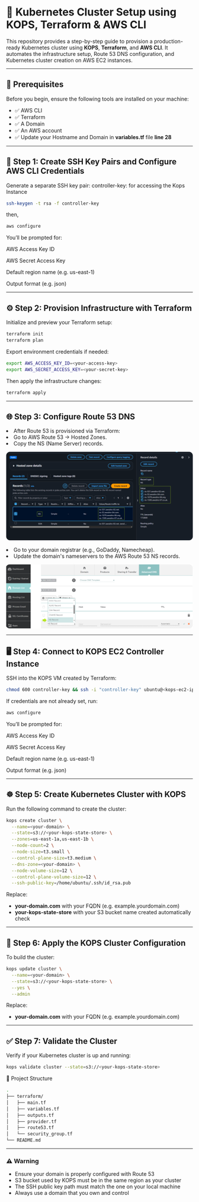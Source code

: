# 🚀 Kubernetes Cluster Setup using KOPS, Terraform & AWS CLI

This repository provides a step-by-step guide to provision a production-ready Kubernetes cluster using **KOPS**, **Terraform**, and **AWS CLI**. It automates the infrastructure setup, Route 53 DNS configuration, and Kubernetes cluster creation on AWS EC2 instances.

---

## 🧰 Prerequisites

Before you begin, ensure the following tools are installed on your machine:

- ✅ AWS CLI
- ✅ Terraform
- ✅ A Domain
- ✅ An AWS account
- ✅ Update your Hostname and Domain in **variables.tf** file **line 28**

---
## 🔐 Step 1: Create SSH Key Pairs and Configure AWS CLI Credentials
Generate a separate SSH key pair:
controller-key: for accessing the Kops Instance
``` bash
ssh-keygen -t rsa -f controller-key
```
then,
```bash
aws configure
```
You’ll be prompted for:

AWS Access Key ID

AWS Secret Access Key

Default region name (e.g. us-east-1)

Output format (e.g. json)

<hr>

## ⚙️ Step 2: Provision Infrastructure with Terraform
Initialize and preview your Terraform setup:

```bash
terraform init
terraform plan
```
Export environment credentials if needed:
```bash
export AWS_ACCESS_KEY_ID=<your-access-key>
export AWS_SECRET_ACCESS_KEY=<your-secret-key>
```
Then apply the infrastructure changes:

``` bash
terraform apply
```

<hr>

## 🌐 Step 3: Configure Route 53 DNS
<li> After Route 53 is provisioned via Terraform:

<li> Go to AWS Route 53 → Hosted Zones.

<li> Copy the NS (Name Server) records.
<br> 

![NameServer Record](https://github.com/GitanshKapoor/Kubernetes-Cluster-Deployment-Using-KOPS-and-Terraform/blob/main/DNS.png)

<li>Go to your domain registrar (e.g., GoDaddy, Namecheap).
<li>Update the domain's nameservers to the AWS Route 53 NS records.
<br>
  
![NameServer Record](https://github.com/GitanshKapoor/Kubernetes-Cluster-Deployment-Using-KOPS-and-Terraform/blob/main/NameServer%20Record.png)

<hr>

## 🖥️ Step 4: Connect to KOPS EC2 Controller Instance
SSH into the KOPS VM created by Terraform:

``` bash
chmod 600 controller-key && ssh -i "controller-key" ubuntu@<kops-ec2-ip>
```
If credentials are not already set, run:
``` bash
aws configure
```
You’ll be prompted for:

AWS Access Key ID

AWS Secret Access Key

Default region name (e.g. us-east-1)

Output format (e.g. json)

<hr>

## ☸️ Step 5: Create Kubernetes Cluster with KOPS
Run the following command to create the cluster:

``` bash
kops create cluster \
  --name=<your-domain> \
  --state=s3://<your-kops-state-store> \
  --zones=us-east-1a,us-east-1b \
  --node-count=2 \
  --node-size=t3.small \
  --control-plane-size=t3.medium \
  --dns-zone=<your-domain> \
  --node-volume-size=12 \
  --control-plane-volume-size=12 \
  --ssh-public-key=/home/ubuntu/.ssh/id_rsa.pub
```
Replace:
- **your-domain.com** with your FQDN (e.g. example.yourdomain.com)
- **your-kops-state-store** with your S3 bucket name created automatically check

<hr>

## 🔄 Step 6: Apply the KOPS Cluster Configuration
To build the cluster:

``` bash
kops update cluster \
  --name=<your-domain> \
  --state=s3://<your-kops-state-store> \
  --yes \
  --admin
```
Replace:
- **your-domain.com** with your FQDN (e.g. example.yourdomain.com)


<hr>

## ✅ Step 7: Validate the Cluster
Verify if your Kubernetes cluster is up and running:
``` bash
kops validate cluster --state=s3://<your-kops-state-store>
```
📁 Project Structure
```sh
.
├── terraform/
│   ├── main.tf
│   ├── variables.tf
│   ├── outputs.tf
│   ├── provider.tf
│   ├── route53.tf
│   └── security_group.tf
└── README.md
```

<hr>

### ⚠️ Warning
- Ensure your domain is properly configured with Route 53
- S3 bucket used by KOPS must be in the same region as your cluster
- The SSH public key path must match the one on your local machine
- Always use a domain that you own and control
